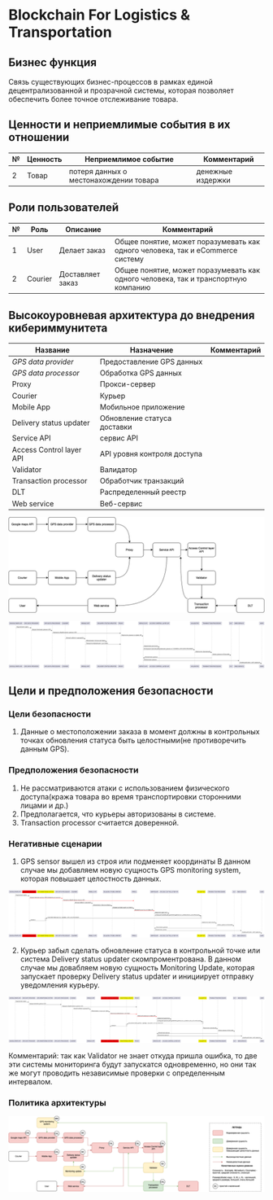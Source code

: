 # Blockchain For Logistics & Transportation

## Бизнес функция

Связь существующих бизнес-процессов в рамках единой децентрализованной и прозрачной системы, которая позволяет обеспечить более точное отслеживание товара.

## Ценности и неприемлимые события в их отношении

|№  | Ценность | Неприемлимое событие | Комментарий |
|----|----|----|----|
|2 | Товар | потеря данных о местонахождении товара | денежные издержки |

## Роли пользователей

|№  | Роль | Описание | Комментарий |
|----|----|----|----|
|1 | User | Делает заказ | Общее понятие, может поразумевать как одного человека, так и eCommerce систему |
|2 | Courier | Доставляет заказ | Общее понятие, может поразумевать как одного человека, так и транспортную компанию |

## Высокоуровневая архитектура до внедрения кибериммунитета

| Название | Назначение | Комментарий |
| --- | --- | --- |
| *GPS data provider* | Предоставление GPS данных  | |
| *GPS data processor*| Обработка GPS данных |  |
| Proxy   | Прокси-сервер | |
| Courier  | Курьер ||
| Mobile App | Мобильное приложение ||
| Delivery status updater | Обновление статуса доставки ||
| Service API | сервис API | |
| Access Control layer API | API уровня контроля доступа ||
| Validator   | Валидатор ||
| Transaction processor   | Обработчик транзакций ||
| DLT | Распределенный реестр | |
| Web service | Веб-сервис ||

![Архитектура](./arc.drawio.png)

![Процесс](./process.png)

## Цели и предположения безопасности

### Цели безопасности

1. Данные о местоположении заказа в момент должны в контрольных точках обновления статуса быть целостными(не противоречить данным GPS).


### Предположения безопасности

1. Не рассматриваются атаки с использованием физического доступа(кража товара во время транспортировки сторонними лицами и др.)
2. Предполагается, что курьеры авторизованы в системе.
3. Transaction processor считается доверенной.

### Негативные сценарии 

1. GPS sensor вышел из строя или подменяет координаты
В данном случае мы добавляем новую сущность GPS monitoring system, которая повышает целостность данных.

![Негативный сценарий 1](./negative1.png)  

2. Курьер забыл сделать обновление статуса в контрольной точке или система Delivery status updater скомпроментрована. 
В данном случае мы довабляем новую сущность Monitoring Update, которая запускает проверку Delivery status updater и инициирует отправку уведомления курьеру.

![Негативный сценарий 2](./negative2.png) 

Комментарий: так как Validator не знает откуда пришла ошибка, то две эти системы мониторинга будут запускатся одновременно, но они так же могут проводить независимые проверки с определенным интервалом.

### Политика архитектуры

![Политика архитектуры](./Polarc.drawio-2.png)

